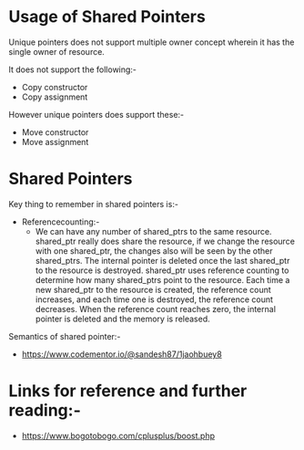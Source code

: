 # Usage of Shared Pointers
Unique pointers does not support multiple owner concept wherein it has the single owner of resource.

It does not support the following:-
* Copy constructor
* Copy assignment

However unique pointers does support these:-
* Move constructor
* Move assignment

# Shared Pointers
Key thing to remember in shared pointers is:-

* Referencecounting:- 
  * We can have any number of shared_ptrs to the same resource. shared_ptr really does share the resource, if we change the resource with one shared_ptr, the changes also will be seen by the other shared_ptrs. The internal pointer is deleted once the last shared_ptr to the resource is destroyed. shared_ptr uses reference counting to determine how many shared_ptrs point to the resource. Each time a new shared_ptr to the resource is created, the reference count increases, and each time one is destroyed, the reference count decreases. When the reference count reaches zero, the internal pointer is deleted and the memory is released.
  
Semantics of shared pointer:-
* https://www.codementor.io/@sandesh87/1jaohbuey8

# Links for reference and further reading:-
* https://www.bogotobogo.com/cplusplus/boost.php
